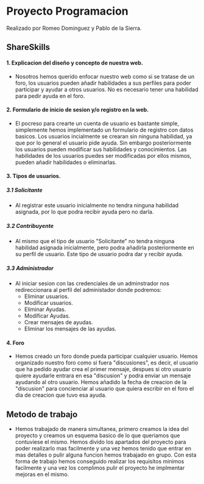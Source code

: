 # Proyecto Programacion
Realizado por Romeo Dominguez y Pablo de la Sierra.

## ShareSkills

#### 1. Explicacion del diseño y concepto de nuestra web.
- Nosotros hemos querido enfocar nuestro web como si se tratase de un foro, los usuarios pueden añadir habilidades a sus perfiles para poder participar y ayudar a otros usuarios. No es necesario tener una habilidad para pedir ayuda en el foro. 
#### 2. Formulario de inicio de sesion y/o registro en la web.
- El pocreso para crearte un cuenta de usuario es bastante simple, simplemente hemos implementado un formulario de registro con datos basicos. Los usuarios incialmente se crearan sin ninguna habilidad, ya que por lo general el usuario pide ayuda. Sin embargo posteriormente los usuarios pueden modificar sus habilidades y conocimientos. Las habilidades de los usuarios puedes ser modificadas por ellos mismos, pueden añadir habilidades o eliminarlas.
#### 3. Tipos de usuarios.
##### 3.1 Solicitante
- Al registrar este usuario inicialmente no tendra ninguna habilidad asignada, por lo que podra recibir ayuda pero no darla.
##### 3.2 Contribuyente
- Al mismo que el tipo de usuario "Solicitante" no tendra ninguna habilidad asignada inicialmente, pero podra añadirla posteriormente en su perfil de usuario. Este tipo de usuario podra dar y recibir ayuda.
##### 3.3 Administrador
- Al iniciar sesion con las credenciales de un adminstrador nos redireccionara al perfil del administador donde podremos:
    - Eliminar usuarios.
    - Modificar usuarios.
    - Eliminar Ayudas.
    - Modificar Ayudas.
    - Crear mensajes de ayudas.
    - Eliminar los mensajes de las ayudas.
#### 4. Foro
- Hemos creado un foro donde pueda participar cualquier usuario. Hemos organizado nuestro foro como si fuera "discusiones", es decir, el usuario que ha pedido ayudar crea el primer mensaje, despues si otro usuario quiere ayudarle entrara en esa "discusion" y podra enviar un mensaje ayudando al otro usuario. Hemos añadido la fecha de creacion de la "discusion" para concienciar al usuario que quiera escribir en el foro el dia de creacion que tuvo esa ayuda.



## Metodo de trabajo
- Hemos trabajado de manera simultanea, primero creamos la idea del proyecto y creamos un esquema basico de lo que queriamos que contuviese el mismo. Hemos divido los apartados del proyecto para poder realizarlo mas facilmente y una vez hemos tenido que entrar en mas detalles o pulir alguna funcion hemos trabajado en grupo. Con esta forma de trabajo hemos conseguido realizar los requisitos minimos facilmente y una vez los complimos pulir el proyecto he implmentar mejoras en el mismo.


